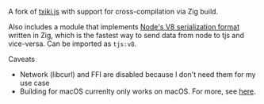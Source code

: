 A fork of [txiki.js](https://github.com/saghul/txiki.js) with support for cross-compilation via Zig build. 

Also includes a module that implements [Node's V8 serialization format](https://nodejs.org/api/v8.html#serialization-api) written in Zig, 
which is the fastest way to send data from node to tjs and vice-versa. Can be imported as `tjs:v8`.

Caveats
- Network (libcurl) and FFI are disabled because I don't need them for my use case
- Building for macOS currenlty only works on macOS. For more, see [here](https://github.com/ziglang/zig/issues/19217).
